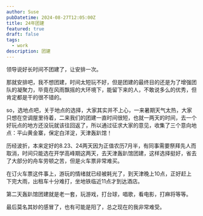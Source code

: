 ```yaml
---
author: Suse
pubDatetime: 2024-08-27T12:05:00Z
title: 24年团建
featured: true
draft: false
tags:
  - work
description: 团建
---
```


领导说好长时间不团建了，让安排一次。

那就安排吧，我不想团建，时间太短玩不好，但是团建的最终目的还是为了增强团队的凝聚力，毕竟在风雨飘摇的大环境下，能留下来的人，不敢说多么的优秀，但肯定都是干的很不错的。

so，选地点吧，关于地点的选择，大家其实并不上心，一来暑期天气太热，大家只想在空调屋里待着，二来我们的团建一直时间很短，也就一两天的时间，去一个好玩点的地方还没玩就该往回返了，所以通过征求大家的意见，收集了三个意向地点：平山黄金寨，保定白洋淀，天津轰趴馆！

历经波折，本来定好的8.23、24两天因为正值农历7月半，有同事需要祭拜先人而取消，时间只能选在开学高峰期这两天，去天津轰趴馆团建，这样选择挺好，省去了大部分的舟车劳顿之苦，但是火车票非常难买。

在订火车票这件事上，游玩的情绪就已经被耗光了，到天津晚上10点，正好赶上下完大雨，出租车十分难打，坐地铁临近11点才到达酒店。

第二天轰趴馆团建就是老一套，玩游戏，打台球，唱歌，看电影，打麻将等等。

最后莫名其妙的感冒了，也有可能是阳了，总之现在的我非常难受。